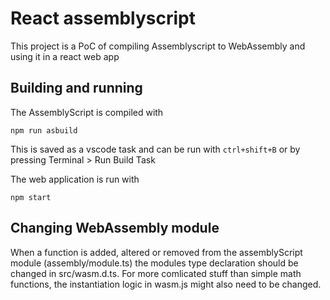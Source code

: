 # React assemblyscript

This project is a PoC of compiling Assemblyscript to WebAssembly and using it in a react web app

## Building and running

The AssemblyScript is compiled with 

```
npm run asbuild
```

This is saved as a vscode task and can be run with `ctrl+shift+B` or by pressing Terminal > Run Build Task

The web application is run with 

```
npm start
```

## Changing WebAssembly module

When a function is added, altered or removed from the assemblyScript module (assembly/module.ts) the modules type declaration should be changed in src/wasm.d.ts. For more comlicated stuff than simple math functions, the instantiation logic in wasm.js might also need to be changed.